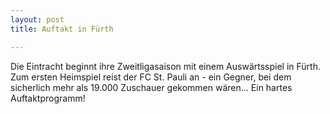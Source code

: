 ```yaml
---
layout: post
title: Auftakt in Fürth

---
```


Die Eintracht beginnt ihre Zweitligasaison mit einem Auswärtsspiel in Fürth. Zum ersten Heimspiel reist der FC St. Pauli an - ein Gegner, bei dem sicherlich mehr als 19.000 Zuschauer gekommen wären... Ein hartes Auftaktprogramm!


